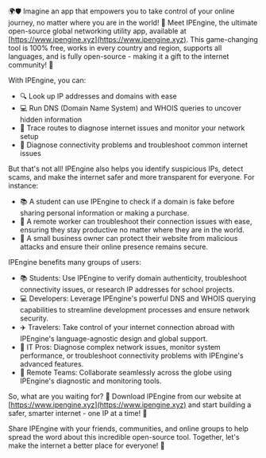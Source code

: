 🌍🛡️ Imagine an app that empowers you to take control of your online journey, no matter where you are in the world! 📡 Meet IPEngine, the ultimate open-source global networking utility app, available at [https://www.ipengine.xyz](https://www.ipengine.xyz). This game-changing tool is 100% free, works in every country and region, supports all languages, and is fully open-source - making it a gift to the internet community! 🎁

With IPEngine, you can:

* 🔍 Look up IP addresses and domains with ease
* 💻 Run DNS (Domain Name System) and WHOIS queries to uncover hidden information
* 👀 Trace routes to diagnose internet issues and monitor your network setup
* 🔧 Diagnose connectivity problems and troubleshoot common internet issues

But that's not all! IPEngine also helps you identify suspicious IPs, detect scams, and make the internet safer and more transparent for everyone. For instance:

* 📚 A student can use IPEngine to check if a domain is fake before sharing personal information or making a purchase.
* 💼 A remote worker can troubleshoot their connection issues with ease, ensuring they stay productive no matter where they are in the world.
* 👥 A small business owner can protect their website from malicious attacks and ensure their online presence remains secure.

IPEngine benefits many groups of users:

* 📚 Students: Use IPEngine to verify domain authenticity, troubleshoot connectivity issues, or research IP addresses for school projects.
* 💻 Developers: Leverage IPEngine's powerful DNS and WHOIS querying capabilities to streamline development processes and ensure network security.
* ✈️ Travelers: Take control of your internet connection abroad with IPEngine's language-agnostic design and global support.
* 🤝 IT Pros: Diagnose complex network issues, monitor system performance, or troubleshoot connectivity problems with IPEngine's advanced features.
* 👥 Remote Teams: Collaborate seamlessly across the globe using IPEngine's diagnostic and monitoring tools.

So, what are you waiting for? 🔴 Download IPEngine from our website at [https://www.ipengine.xyz](https://www.ipengine.xyz) and start building a safer, smarter internet - one IP at a time! 🚀

Share IPEngine with your friends, communities, and online groups to help spread the word about this incredible open-source tool. Together, let's make the internet a better place for everyone! 🌈